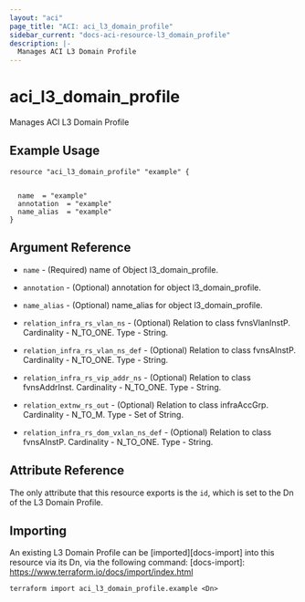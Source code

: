 ```yaml
---
layout: "aci"
page_title: "ACI: aci_l3_domain_profile"
sidebar_current: "docs-aci-resource-l3_domain_profile"
description: |-
  Manages ACI L3 Domain Profile
---
```


# aci_l3_domain_profile #
Manages ACI L3 Domain Profile

## Example Usage ##

```hcl
resource "aci_l3_domain_profile" "example" {


  name  = "example"
  annotation  = "example"
  name_alias  = "example"
}
```
## Argument Reference ##
* `name` - (Required) name of Object l3_domain_profile.
* `annotation` - (Optional) annotation for object l3_domain_profile.
* `name_alias` - (Optional) name_alias for object l3_domain_profile.

* `relation_infra_rs_vlan_ns` - (Optional) Relation to class fvnsVlanInstP. Cardinality - N_TO_ONE. Type - String.
                
* `relation_infra_rs_vlan_ns_def` - (Optional) Relation to class fvnsAInstP. Cardinality - N_TO_ONE. Type - String.
                
* `relation_infra_rs_vip_addr_ns` - (Optional) Relation to class fvnsAddrInst. Cardinality - N_TO_ONE. Type - String.
                
* `relation_extnw_rs_out` - (Optional) Relation to class infraAccGrp. Cardinality - N_TO_M. Type - Set of String.
                
* `relation_infra_rs_dom_vxlan_ns_def` - (Optional) Relation to class fvnsAInstP. Cardinality - N_TO_ONE. Type - String.
                


## Attribute Reference

The only attribute that this resource exports is the `id`, which is set to the
Dn of the L3 Domain Profile.

## Importing ##

An existing L3 Domain Profile can be [imported][docs-import] into this resource via its Dn, via the following command:
[docs-import]: https://www.terraform.io/docs/import/index.html


```
terraform import aci_l3_domain_profile.example <Dn>
```